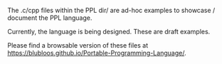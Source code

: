 The .c/cpp files within the PPL dir/ are ad-hoc examples to showcase / document the PPL language.

Currently, the language is being designed. These are draft examples.

Please find a browsable version of these files at https://blubloos.github.io/Portable-Programming-Language/.